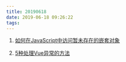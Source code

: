 ```yaml
---
title: 20190618
date: 2019-06-18 09:26:22
tags:
---
```


1. [如何在JavaScript中访问暂未存在的嵌套对象](https://juejin.im/post/5d0824c0f265da1bd04ee1bb)

2. [5种处理Vue异常的方法](https://juejin.im/post/5d06f152f265da1bb564f7e4)